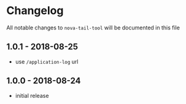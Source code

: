 # Changelog

All notable changes to `nova-tail-tool` will be documented in this file

## 1.0.1 - 2018-08-25

- use `/application-log` url

## 1.0.0 - 2018-08-24

- initial release

